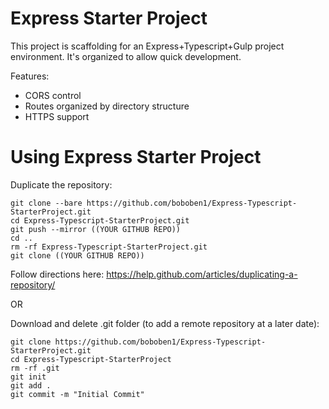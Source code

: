 Express Starter Project
============


This project is scaffolding for an Express+Typescript+Gulp project environment. It's organized to allow quick development.

Features:
* CORS control
* Routes organized by directory structure
* HTTPS support

# Using Express Starter Project

Duplicate the repository:
```
git clone --bare https://github.com/boboben1/Express-Typescript-StarterProject.git
cd Express-Typescript-StarterProject.git
git push --mirror ((YOUR GITHUB REPO))
cd ..
rm -rf Express-Typescript-StarterProject.git
git clone ((YOUR GITHUB REPO))
```

Follow directions here: https://help.github.com/articles/duplicating-a-repository/

OR

Download and delete .git folder (to add a remote repository at a later date):
```
git clone https://github.com/boboben1/Express-Typescript-StarterProject.git
cd Express-Typescript-StarterProject
rm -rf .git
git init
git add .
git commit -m "Initial Commit"
```